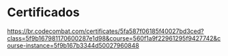 # Certificados
https://br.codecombat.com/certificates/5fa587f06185f40027bd3ced?class=5f9b167981170600287e1d98&course=560f1a9f22961295f9427742&course-instance=5f9b167b3344d50027960848

